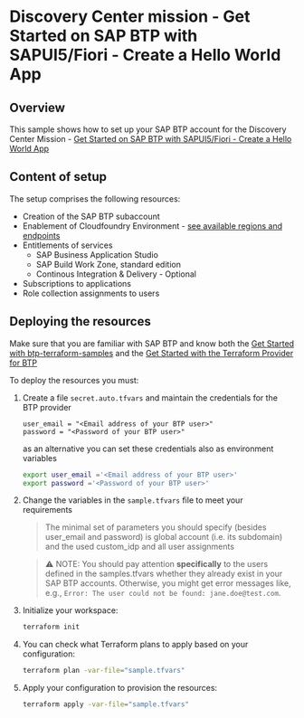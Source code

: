 # Discovery Center mission - Get Started on SAP BTP with SAPUI5/Fiori - Create a Hello World App

## Overview

This sample shows how to set up your SAP BTP account for the Discovery Center Mission - [Get Started on SAP BTP with SAPUI5/Fiori - Create a Hello World App](https://discovery-center.cloud.sap/missiondetail/3585/)

## Content of setup

The setup comprises the following resources:

- Creation of the SAP BTP subaccount
- Enablement of Cloudfoundry Environment - [see available regions and endpoints](https://help.sap.com/docs/btp/sap-business-technology-platform/regions-and-api-endpoints-available-for-cloud-foundry-environment)
- Entitlements of services
   * SAP Business Application Studio
   * SAP Build Work Zone, standard edition
   * Continous Integration & Delivery - Optional
- Subscriptions to applications
- Role collection assignments to users

## Deploying the resources

Make sure that you are familiar with SAP BTP and know both the [Get Started with btp-terraform-samples](https://github.com/SAP-samples/btp-terraform-samples/blob/main/GET_STARTED.md) and the [Get Started with the Terraform Provider for BTP](https://developers.sap.com/tutorials/btp-terraform-get-started.html)

To deploy the resources you must:

1. Create a file `secret.auto.tfvars` and maintain the credentials for the BTP provider

   ```hcl
   user_email = "<Email address of your BTP user>"
   password = "<Password of your BTP user>"
   ```
   as an alternative you can set these credentials also as environment variables
   
   ```bash
   export user_email ='<Email address of your BTP user>'
   export password ='<Password of your BTP user>'
   ```

3. Change the variables in the `sample.tfvars` file to meet your requirements

   > The minimal set of parameters you should specify (besides user_email and password) is global account (i.e. its subdomain) and the used custom_idp and all user assignments

   > ⚠ NOTE: You should pay attention **specifically** to the users defined in the samples.tfvars whether they already exist in your SAP BTP accounts. Otherwise, you might get error messages like, e.g., `Error: The user could not be found: jane.doe@test.com`.


4. Initialize your workspace:

   ```bash
   terraform init
   ```

5. You can check what Terraform plans to apply based on your configuration:

   ```bash
   terraform plan -var-file="sample.tfvars"
   ```

6. Apply your configuration to provision the resources:

   ```bash
   terraform apply -var-file="sample.tfvars"
   ```
